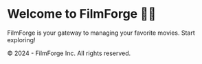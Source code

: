 # Welcome to FilmForge 🍿🎥

FilmForge is your gateway to managing your favorite movies. Start exploring!


© 2024 - FilmForge Inc. All rights reserved.
